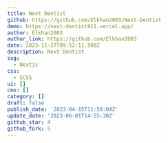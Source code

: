 ```yaml
---
title: Next Dentist
github: https://github.com/Elkhan2003/Next-Dentist
demo: https://next-dentist911.vercel.app/
author: Elkhan2003
author_link: https://github.com/Elkhan2003
date: 2023-11-27T09:52:11.500Z
description: Next Dentist️
ssg:
  - Nextjs
css:
  - SCSS
ui: []
cms: []
category: []
draft: false
publish_date: '2023-04-15T11:50:04Z'
update_date: '2023-06-01T14:55:30Z'
github_star: 4
github_fork: 5
---
```

